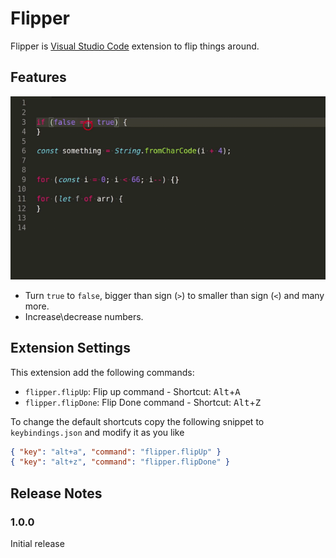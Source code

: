 # Flipper

Flipper is [Visual Studio Code](https://code.visualstudio.com) extension to flip things around.

## Features

![Flipper](./images/screen-record.gif)

- Turn `true` to `false`, bigger than sign (`>`) to
  smaller than sign (`<`) and many more.
- Increase\decrease numbers.

## Extension Settings

This extension add the following commands:

- `flipper.flipUp`: Flip up command - Shortcut: <kbd>Alt</kbd>+<kbd>A</kbd>
- `flipper.flipDone`: Flip Done command - Shortcut: <kbd>Alt</kbd>+<kbd>Z</kbd>

To change the default shortcuts copy the following snippet to `keybindings.json` and modify it as you like

```json
{ "key": "alt+a", "command": "flipper.flipUp" }
{ "key": "alt+z", "command": "flipper.flipDone" }
```

## Release Notes

### 1.0.0

Initial release
